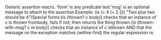 Generic assertion macro.  'form' is any predicate test.'msg' is an optional message to attach to the assertion.Example: (is (= 4 (+ 2 2)) "Two plus two should be 4")Special forms:(is (thrown? c body)) checks that an instance of c is thrown frombody, fails if not; then returns the thing thrown.(is (thrown-with-msg? c re body)) checks that an instance of c isthrown AND that the message on the exception matches (withre-find) the regular expression re.